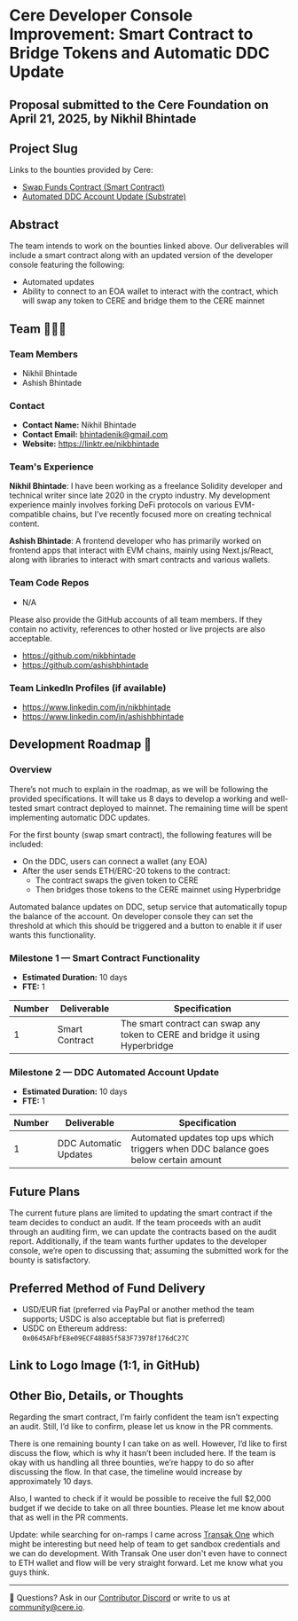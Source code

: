 # Cere Developer Console Improvement: Smart Contract to Bridge Tokens and Automatic DDC Update

## Proposal submitted to the Cere Foundation on April 21, 2025, by Nikhil Bhintade

## Project Slug

Links to the bounties provided by Cere:

-   [Swap Funds Contract (Smart Contract)](https://dorahacks.io/hackathon/bounty/1151)
-   [Automated DDC Account Update (Substrate)](https://dorahacks.io/hackathon/bounty/1152)

## Abstract

The team intends to work on the bounties linked above. Our deliverables will include a smart contract along with an updated version of the developer console featuring the following:

-   Automated updates
-   Ability to connect to an EOA wallet to interact with the contract, which will swap any token to CERE and bridge them to the CERE mainnet

## Team 🧑‍🤝‍🧑

### Team Members

-   Nikhil Bhintade
-   Ashish Bhintade

### Contact

-   **Contact Name:** Nikhil Bhintade
-   **Contact Email:** bhintadenik@gmail.com
-   **Website:** https://linktr.ee/nikbhintade

### Team's Experience

**Nikhil Bhintade**: I have been working as a freelance Solidity developer and technical writer since late 2020 in the crypto industry. My development experience mainly involves forking DeFi protocols on various EVM-compatible chains, but I’ve recently focused more on creating technical content.

**Ashish Bhintade**: A frontend developer who has primarily worked on frontend apps that interact with EVM chains, mainly using Next.js/React, along with libraries to interact with smart contracts and various wallets.

### Team Code Repos

-   N/A

Please also provide the GitHub accounts of all team members. If they contain no activity, references to other hosted or live projects are also acceptable.

-   https://github.com/nikbhintade
-   https://github.com/ashishbhintade

### Team LinkedIn Profiles (if available)

-   https://www.linkedin.com/in/nikbhintade
-   https://www.linkedin.com/in/ashishbhintade

## Development Roadmap 🔩

### Overview

There’s not much to explain in the roadmap, as we will be following the provided specifications. It will take us 8 days to develop a working and well-tested smart contract deployed to mainnet. The remaining time will be spent implementing automatic DDC updates.

For the first bounty (swap smart contract), the following features will be included:

-   On the DDC, users can connect a wallet (any EOA)
-   After the user sends ETH/ERC-20 tokens to the contract:
    -   The contract swaps the given token to CERE
    -   Then bridges those tokens to the CERE mainnet using Hyperbridge

Automated balance updates on DDC, setup service that automatically topup the balance of the account. On developer console they can set the threshold at which this should be triggered and a button to enable it if user wants this functionality.

### Milestone 1 — Smart Contract Functionality

-   **Estimated Duration:** 10 days
-   **FTE:** 1

| Number | Deliverable    | Specification                                                                 |
| ------ | -------------- | ----------------------------------------------------------------------------- |
| 1      | Smart Contract | The smart contract can swap any token to CERE and bridge it using Hyperbridge |

### Milestone 2 — DDC Automated Account Update

-   **Estimated Duration:** 10 days
-   **FTE:** 1

| Number | Deliverable           | Specification                                                                       |
| ------ | --------------------- | ----------------------------------------------------------------------------------- |
| 1      | DDC Automatic Updates | Automated updates top ups which triggers when DDC balance goes below certain amount |

## Future Plans

The current future plans are limited to updating the smart contract if the team decides to conduct an audit. If the team proceeds with an audit through an auditing firm, we can update the contracts based on the audit report. Additionally, if the team wants further updates to the developer console, we’re open to discussing that; assuming the submitted work for the bounty is satisfactory.


## Preferred Method of Fund Delivery

-   USD/EUR fiat (preferred via PayPal or another method the team supports; USDC is also acceptable but fiat is preferred)
-   USDC on Ethereum address: `0x0645AFbfE8e09ECF48B85f583F73978f176dC27C`

## Link to Logo Image (1:1, in GitHub)

## Other Bio, Details, or Thoughts

Regarding the smart contract, I’m fairly confident the team isn’t expecting an audit. Still, I’d like to confirm, please let us know in the PR comments.

There is one remaining bounty I can take on as well. However, I’d like to first discuss the flow, which is why it hasn’t been included here. If the team is okay with us handling all three bounties, we’re happy to do so after discussing the flow. In that case, the timeline would increase by approximately 10 days.

Also, I wanted to check if it would be possible to receive the full $2,000 budget if we decide to take on all three bounties. Please let me know about that as well in the PR comments.

Update: while searching for on-ramps I came across [Transak One](https://transak.com/transak-one) which might be interesting but need help of team to get sandbox credentials and we can do development. With Transak One user don't even have to connect to ETH wallet and flow will be very straight forward. Let me know what you guys think.

---

🛟 Questions? Ask in our [Contributor Discord](https://cere.network/discord) or write to us at [community@cere.io](mailto:community@cere.io).
